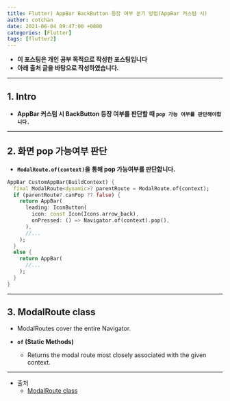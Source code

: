 ```yaml
---
title: Flutter) AppBar BackButton 등장 여부 분기 방법(AppBar 커스텀 시)
author: cotchan
date: 2021-06-04 09:47:00 +0800
categories: [Flutter]
tags: [flutter2]   
---
```


+ **이 포스팅은 개인 공부 목적으로 작성한 포스팅입니다**
+ **아래 출처 글을 바탕으로 작성하였습니다.**

---

## 1. Intro

+ **AppBar 커스텀 시 BackButton 등장 여부를 판단할 때 `pop 가능 여부를 판단해야합니다.`**

---

## 2. 화면 pop 가능여부 판단

+ **`ModalRoute.of(context)`을 통해 pop 가능여부를 판단합니다.**

```dart
AppBar CustomAppBar(BuildContext) {
  final ModalRoute<dynamic>? parentRoute = ModalRoute.of(context);
  if (parentRoute?.canPop ?? false) { 
    return AppBar(
      leading: IconButton(
        icon: const Icon(Icons.arrow_back),
        onPressed: () => Navigator.of(context).pop(),
      ),
      //...
    );
  } 
  else {
    return AppBar(
      //...
    );
  }
}
```

---

## 3. ModalRoute<T> class

+ ModalRoutes cover the entire Navigator.

+ **`of` (Static Methods)**
  + Returns the modal route most closely associated with the given context.

---

+ 출처
  + [ModalRoute<T> class](https://api.flutter.dev/flutter/widgets/ModalRoute-class.html)
